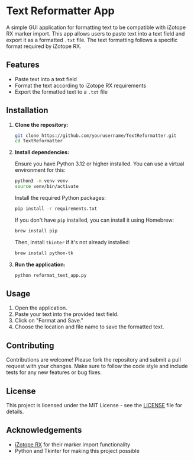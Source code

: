 # Text Reformatter App

A simple GUI application for formatting text to be compatible with iZotope RX marker import. This app allows users to paste text into a text field and export it as a formatted `.txt` file. The text formatting follows a specific format required by iZotope RX.

## Features

- Paste text into a text field
- Format the text according to iZotope RX requirements
- Export the formatted text to a `.txt` file

## Installation

1. **Clone the repository:**

    ```bash
    git clone https://github.com/yourusername/TextReformatter.git
    cd TextReformatter
    ```

2. **Install dependencies:**

    Ensure you have Python 3.12 or higher installed. You can use a virtual environment for this:

    ```bash
    python3 -m venv venv
    source venv/bin/activate
    ```

    Install the required Python packages:

    ```bash
    pip install -r requirements.txt
    ```

    If you don't have `pip` installed, you can install it using Homebrew:

    ```bash
    brew install pip
    ```

    Then, install `tkinter` if it's not already installed:

    ```bash
    brew install python-tk
    ```

3. **Run the application:**

    ```bash
    python reformat_text_app.py
    ```

## Usage

1. Open the application.
2. Paste your text into the provided text field.
3. Click on "Format and Save."
4. Choose the location and file name to save the formatted text.

## Contributing

Contributions are welcome! Please fork the repository and submit a pull request with your changes. Make sure to follow the code style and include tests for any new features or bug fixes.

## License

This project is licensed under the MIT License - see the [LICENSE](LICENSE) file for details.

## Acknowledgements

- [iZotope RX](https://www.izotope.com/en/products/rx.html) for their marker import functionality
- Python and Tkinter for making this project possible
